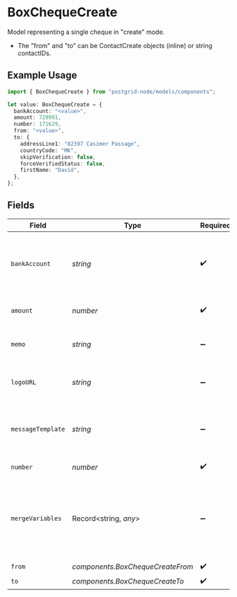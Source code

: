# BoxChequeCreate

Model representing a single cheque in "create" mode.
- The "from" and "to" can be ContactCreate objects (inline) or string contactIDs.

## Example Usage

```typescript
import { BoxChequeCreate } from "postgrid-node/models/components";

let value: BoxChequeCreate = {
  bankAccount: "<value>",
  amount: 729991,
  number: 171629,
  from: "<value>",
  to: {
    addressLine1: "82397 Casimer Passage",
    countryCode: "MK",
    skipVerification: false,
    forceVerifiedStatus: false,
    firstName: "David",
  },
};
```

## Fields

| Field                                                                                             | Type                                                                                              | Required                                                                                          | Description                                                                                       |
| ------------------------------------------------------------------------------------------------- | ------------------------------------------------------------------------------------------------- | ------------------------------------------------------------------------------------------------- | ------------------------------------------------------------------------------------------------- |
| `bankAccount`                                                                                     | *string*                                                                                          | :heavy_check_mark:                                                                                | The bank account (ID or reference) from which the cheque amount is drawn.                         |
| `amount`                                                                                          | *number*                                                                                          | :heavy_check_mark:                                                                                | The amount on the cheque.                                                                         |
| `memo`                                                                                            | *string*                                                                                          | :heavy_minus_sign:                                                                                | The memo text on the cheque (optional).                                                           |
| `logoURL`                                                                                         | *string*                                                                                          | :heavy_minus_sign:                                                                                | A URL to a logo for the cheque (optional).                                                        |
| `messageTemplate`                                                                                 | *string*                                                                                          | :heavy_minus_sign:                                                                                | An optional message template to be printed on or with the cheque.                                 |
| `number`                                                                                          | *number*                                                                                          | :heavy_check_mark:                                                                                | The cheque number.                                                                                |
| `mergeVariables`                                                                                  | Record<string, *any*>                                                                             | :heavy_minus_sign:                                                                                | A set of dynamic merge variables for customizing the cheque or accompanying documents (optional). |
| `from`                                                                                            | *components.BoxChequeCreateFrom*                                                                  | :heavy_check_mark:                                                                                | N/A                                                                                               |
| `to`                                                                                              | *components.BoxChequeCreateTo*                                                                    | :heavy_check_mark:                                                                                | N/A                                                                                               |